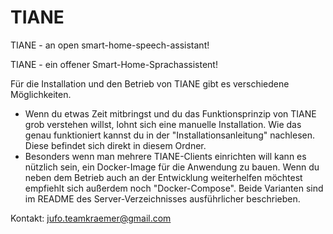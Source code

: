 # TIANE
TIANE - an open smart-home-speech-assistant!

TIANE - ein offener Smart-Home-Sprachassistent!


Für die Installation und den Betrieb von TIANE gibt es verschiedene Möglichkeiten.
- Wenn du etwas Zeit mitbringst und du das Funktionsprinzip von TIANE grob verstehen willst, lohnt sich eine manuelle Installation. Wie das genau funktioniert kannst du in der "Installationsanleitung" nachlesen. Diese befindet sich direkt in diesem Ordner.
- Besonders wenn man mehrere TIANE-Clients einrichten will kann es nützlich sein, ein Docker-Image für die Anwendung zu bauen. Wenn du neben dem Betrieb auch an der Entwicklung weiterhelfen möchtest empfiehlt sich außerdem noch "Docker-Compose". Beide Varianten sind im README des Server-Verzeichnisses ausführlicher beschrieben.

Kontakt: jufo.teamkraemer@gmail.com

